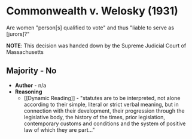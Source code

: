 # Commonwealth v. Welosky (1931)
Are women "person[s] qualified to vote" and thus "liable to serve as [jurors]?"

**NOTE**: This decision was handed down by the Supreme Judicial Court of Massachusetts

## Majority - No
* **Author** - n/a
* **Reasoning**
	* [[Dynamic Reading]] - "statutes are to be interpreted, not alone according to their simple, literal or strict verbal meaning, but in connection with their development, their progression through the legislative body, the history of the times, prior legislation, contemporary customs and conditions and the system of positive law of which they are part..."